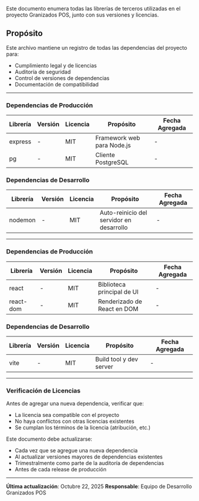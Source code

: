 Este documento enumera todas las librerías de terceros utilizadas en el proyecto Granizados POS, junto con sus versiones y licencias.

## Propósito

Este archivo mantiene un registro de todas las dependencias del proyecto para:
- Cumplimiento legal y de licencias
- Auditoría de seguridad
- Control de versiones de dependencias
- Documentación de compatibilidad

---

### Dependencias de Producción

| Librería | Versión | Licencia | Propósito | Fecha Agregada |
|----------|---------|----------|-----------|----------------|
| express | - | MIT | Framework web para Node.js | - |
| pg | - | MIT | Cliente PostgreSQL | - |

### Dependencias de Desarrollo

| Librería | Versión | Licencia | Propósito | Fecha Agregada |
|----------|---------|----------|-----------|----------------|
| nodemon | - | MIT | Auto-reinicio del servidor en desarrollo | - |

---


### Dependencias de Producción

| Librería | Versión | Licencia | Propósito | Fecha Agregada |
|----------|---------|----------|-----------|----------------|
| react | - | MIT | Biblioteca principal de UI | - |
| react-dom | - | MIT | Renderizado de React en DOM | - |

### Dependencias de Desarrollo

| Librería | Versión | Licencia | Propósito | Fecha Agregada |
|----------|---------|----------|-----------|----------------|
| vite | - | MIT | Build tool y dev server | - |

---


### Verificación de Licencias

Antes de agregar una nueva dependencia, verificar que:
- La licencia sea compatible con el proyecto
- No haya conflictos con otras licencias existentes
- Se cumplan los términos de la licencia (atribución, etc.)


Este documento debe actualizarse:
- Cada vez que se agregue una nueva dependencia
- Al actualizar versiones mayores de dependencias existentes
- Trimestralmente como parte de la auditoría de dependencias
- Antes de cada release de producción

---

**Última actualización**: Octubre 22, 2025
**Responsable**: Equipo de Desarrollo Granizados POS
